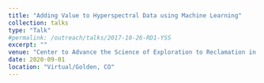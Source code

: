 ```yaml
---
title: "Adding Value to Hyperspectral Data using Machine Learning"
collection: talks
type: "Talk"
#permalink: /outreach/talks/2017-10-26-RD1-YSS
excerpt: ""
venue: "Center to Advance the Science of Exploration to Reclamation in Mining (CASERM) Meeting"
date: 2020-09-01
location: "Virtual/Golden, CO"
---
```


